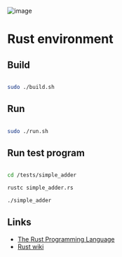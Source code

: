 ![image](https://github.com/user-attachments/assets/0ea8b786-2cb8-4ed5-9ec4-49cffe4aeed7)


# Rust environment 


## Build

```bash

sudo ./build.sh

```


## Run

```bash

sudo ./run.sh

```

## Run test program 

```bash

cd /tests/simple_adder

rustc simple_adder.rs

./simple_adder

```


## Links

- [The Rust Programming Language](https://doc.rust-lang.org/book/)
- [Rust wiki](https://en.wikipedia.org/wiki/Rust_(programming_language))
